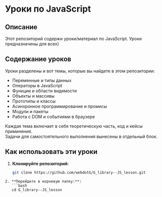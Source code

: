 # Уроки по JavaScript

## Описание
Этот репозиторий содержи уроки/материал по JavaScript. Уроки предназначены для всех)

## Содержание уроков
Уроки разделены и вот темы, которые вы найдете в этом репозитории:

- Переменные и типы данных
- Операторы в JavaScript
- Функции и области видимости
- Объекты и массивы
- Прототипы и классы
- Асинхронное программирование и промисы
- Модули и пакеты
- Работа с DOM и событиями в браузере

Каждая тема включает в себя теоретическую часть, код и кейсы приминения.  
Задачи для самостоятельного выполнения вынесены в отдельный блок.

## Как использовать эти уроки
1. **Клонируйте репозиторий**: 
   ```bash
   git clone https://github.com/webdotG/G_library--JS_lesson.git
```
2. **Перейдите в корневую папку:**:
   ```bash
   cd G_library--JS_lesson
```
